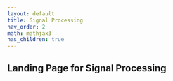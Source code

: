 ```yaml
---
layout: default
title: Signal Processing
nav_order: 2
math: mathjax3
has_children: true
---
```


## Landing Page for Signal Processing